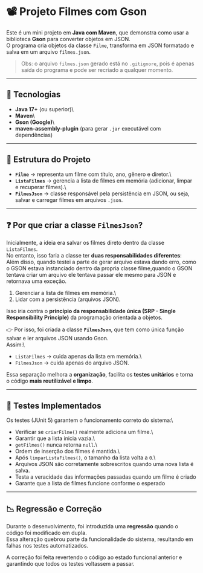 # 📽️ Projeto Filmes com Gson

Este é um mini projeto em **Java com Maven**, que demonstra como usar a
biblioteca **Gson** para converter objetos em JSON.\
O programa cria objetos da classe `Filme`, transforma em JSON formatado
e salva em um arquivo `filmes.json`.

> Obs: o arquivo `filmes.json` gerado está no `.gitignore`, pois é
> apenas saída do programa e pode ser recriado a qualquer momento.

------------------------------------------------------------------------

## 🚀 Tecnologias

-   **Java 17+** (ou superior)\
-   **Maven**\
-   **Gson (Google)**\
-   **maven-assembly-plugin** (para gerar `.jar` executável com
    dependências)

------------------------------------------------------------------------

## 📂 Estrutura do Projeto

-   **`Filme`** → representa um filme com título, ano, gênero e
    diretor.\
-   **`ListaFilmes`** → gerencia a lista de filmes em memória
    (adicionar, limpar e recuperar filmes).\
-   **`FilmesJson`** → classe responsável pela persistência em JSON, ou
    seja, salvar e carregar filmes em arquivos `.json`.

------------------------------------------------------------------------

## ❓ Por que criar a classe `FilmesJson`?

Inicialmente, a ideia era salvar os filmes direto dentro da classe
`ListaFilmes`.\
No entanto, isso faria a classe ter **duas responsabilidades
diferentes**:\
Além disso, quando testei a parte de gerar arquivo estava dando erro, como o GSON estava instanciado dentro da propria classe filme,quando
o GSON tentava criar um arquivo ele tentava passar ele mesmo para JSON e retornava uma exceção.
1. Gerenciar a lista de filmes em memória.\
2. Lidar com a persistência (arquivos JSON).

Isso iria contra o **princípio da responsabilidade única (SRP - Single
Responsibility Principle)** da programação orientada a objetos.

👉 Por isso, foi criada a classe **`FilmesJson`**, que tem como única
função salvar e ler arquivos JSON usando Gson.\
Assim:\
- `ListaFilmes` → cuida apenas da lista em memória.\
- `FilmesJson` → cuida apenas do arquivo JSON.

Essa separação melhora a **organização**, facilita os **testes
unitários** e torna o código **mais reutilizável e limpo**.

------------------------------------------------------------------------

## 🧪 Testes Implementados

Os testes (JUnit 5) garantem o funcionamento correto do sistema:\
- Verificar se `criarFilme()` realmente adiciona um filme.\
- Garantir que a lista inicia vazia.\
- `getFilmes()` nunca retorna `null`.\
- Ordem de inserção dos filmes é mantida.\
- Após `limparListaFilmes()`, o tamanho da lista volta a `0`.\
- Arquivos JSON são corretamente sobrescritos quando uma nova lista é
salva.
- Testa a veracidade das informações passadas quando um filme é criado
- Garante que a lista de filmes funcione conforme o esperado
------------------------------------------------------------------------

## 📉 Regressão e Correção

Durante o desenvolvimento, foi introduzida uma **regressão** quando o código foi modificado em dupla.  
Essa alteração quebrou parte da funcionalidade do sistema, resultando em falhas nos testes automatizados.  

A correção foi feita revertendo o código ao estado funcional anterior e garantindo que todos os testes voltassem a passar. 
